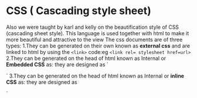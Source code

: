 # CSS ( Cascading style sheet)
Also we were taught by karl and kelly on the beautification style of CSS (cascading sheet style). This language is used together with html to make it more beautiful
and attractive to the view 
The css documents are of three types:
1.They can be generated on their own known as **external css** and are linked to html by using the `<link>` code:eg 
`<link rel= stylesheet href=url>`
2.They can be generated on the head of html known as Internal or **Embedded CSS** as:
they are designed as 
`
<style>
ul { 
     padding:0;
}     
</style>
`
3.They can be generated on the head of html known as Internal or **inline CSS** as:
they are designed as 

` 
<p background-colour:red;>